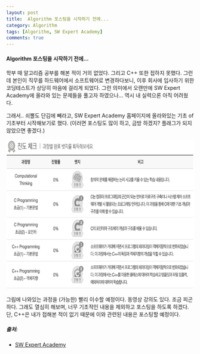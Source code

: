 ```yaml
---
layout: post
title:  Algorithm 포스팅을 시작하기 전에...
category: Algorithm
tags: [Algorithm, SW Expert Academy]
comments: true
---
```


#### Algorithm 포스팅을 시작하기 전에...
학부 때 알고리즘 공부를 해본 적이 거의 없었다. 그리고 C++ 또한 접하지 못했다. 그런데 본인이 직무를 하드웨어에서 소프트웨어로 변경하다보니, 이후 회사에 입사하기 위한 코딩테스트가 상당히 마음에 걸리게 되었다. 그런 의미에서 오랜만에 SW Expert Academy에 올라와 있는 문제들을 풀고자 하였으나... 역시 내 실력으론 아직 어려웠다.<br>

그래서.. 쇠뿔도 단김에 빼라고, SW Expert Academy 홈페이지에 올라와있는 기초 of 기초부터 시작해보기로 했다. (이러면 포스팅도 많이 하고, 금방 하겠지? 플래그가 되지 않았으면 좋겠다.)<br>

<center><img src="/assets/algorithm/01_before_start/Fig01_sw_academy.png" width="600" height="400"></center>

그림에 나와있는 과정을 (가능한) 빨리 이수할 예정이다. 동영상 강의도 있다. 조금 피곤하다. 그래도 열심히 해보며, 너무 기초적인 내용을 제외하고 포스팅을 하도록 하겠다. 단, C++은 내가 접해본 적이 없기 때문에 이와 관련된 내용은 포스팅할 예정이다.

##### 출처:
- [SW Expert Academy](https://swexpertacademy.com/main/help/clause/learningGuide.do)